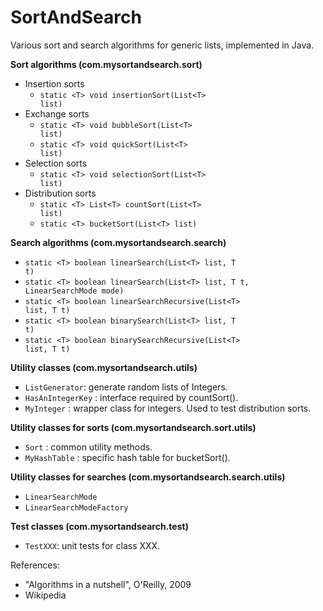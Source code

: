# SortAndSearch

Various sort and search algorithms for generic lists, implemented in Java.

<b>Sort algorithms (com.mysortandsearch.sort)</b>
- Insertion sorts
  * <code>static \<T> void insertionSort(List\<T> list)</code>
- Exchange sorts
  * <code>static \<T> void bubbleSort(List\<T> list)</code>
  * <code>static \<T> void quickSort(List\<T> list)</code>
- Selection sorts
  * <code>static \<T> void selectionSort(List\<T> list)</code>
- Distribution sorts
  * <code>static \<T> List\<T> countSort(List\<T> list)</code>
  * <code>static \<T> bucketSort(List\<T> list)</code>

<b>Search algorithms (com.mysortandsearch.search)</b>
- <code>static \<T> boolean linearSearch(List\<T> list, T t)</code>
- <code>static \<T> boolean linearSearch(List\<T> list, T t, LinearSearchMode mode)</code>
- <code>static \<T> boolean linearSearchRecursive(List\<T> list, T t)</code>
- <code>static \<T> boolean binarySearch(List\<T> list, T t)</code>
- <code>static \<T> boolean binarySearchRecursive(List\<T> list, T t)</code>

<b>Utility classes (com.mysortandsearch.utils)</b>
- <code>ListGenerator</code>: generate random lists of Integers.
- <code>HasAnIntegerKey</code> : interface required by countSort().
- <code>MyInteger</code> : wrapper class for integers. Used to test distribution sorts.

<b>Utility classes for sorts (com.mysortandsearch.sort.utils)</b>
- <code>Sort</code> : common utility methods.
- <code>MyHashTable</code> : specific hash table for bucketSort().

<b>Utility classes for searches (com.mysortandsearch.search.utils)</b>
- <code>LinearSearchMode</code>
- <code>LinearSearchModeFactory</code>

<b>Test classes (com.mysortandsearch.test)</b>
- <code>TestXXX</code>: unit tests for class XXX.

References: 
- "Algorithms in a nutshell", O'Reilly, 2009
- Wikipedia
